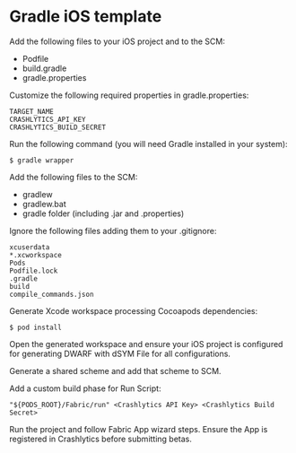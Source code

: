 Gradle iOS template
===================

Add the following files to your iOS project and to the SCM:

* Podfile
* build.gradle
* gradle.properties

Customize the following required properties in gradle.properties:

    TARGET_NAME
    CRASHLYTICS_API_KEY
    CRASHLYTICS_BUILD_SECRET

Run the following command (you will need Gradle installed in your system):

    $ gradle wrapper

Add the following files to the SCM:

* gradlew
* gradlew.bat
* gradle folder (including .jar and .properties)

Ignore the following files adding them to your .gitignore:

    xcuserdata
    *.xcworkspace
    Pods
    Podfile.lock
    .gradle
    build
    compile_commands.json

Generate Xcode workspace processing Cocoapods dependencies:

    $ pod install

Open the generated workspace and ensure your iOS project is configured
for generating DWARF with dSYM File for all configurations.

Generate a shared scheme and add that scheme to SCM.

Add a custom build phase for Run Script:

    "${PODS_ROOT}/Fabric/run" <Crashlytics API Key> <Crashlytics Build Secret>

Run the project and follow Fabric App wizard steps. Ensure the App is registered in Crashlytics before
submitting betas.
